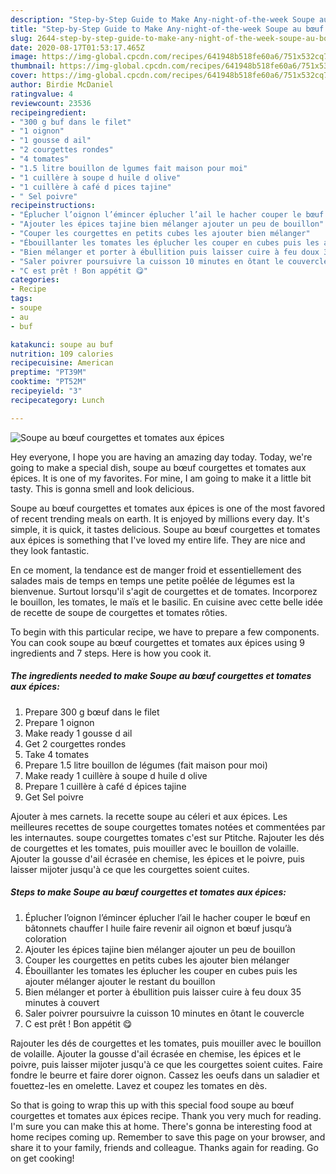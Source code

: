 ```yaml
---
description: "Step-by-Step Guide to Make Any-night-of-the-week Soupe au bœuf courgettes et tomates aux épices"
title: "Step-by-Step Guide to Make Any-night-of-the-week Soupe au bœuf courgettes et tomates aux épices"
slug: 2644-step-by-step-guide-to-make-any-night-of-the-week-soupe-au-bouf-courgettes-et-tomates-aux-epices
date: 2020-08-17T01:53:17.465Z
image: https://img-global.cpcdn.com/recipes/641948b518fe60a6/751x532cq70/soupe-au-boeuf-courgettes-et-tomates-aux-epices-photo-principale-de-la-recette.jpg
thumbnail: https://img-global.cpcdn.com/recipes/641948b518fe60a6/751x532cq70/soupe-au-boeuf-courgettes-et-tomates-aux-epices-photo-principale-de-la-recette.jpg
cover: https://img-global.cpcdn.com/recipes/641948b518fe60a6/751x532cq70/soupe-au-boeuf-courgettes-et-tomates-aux-epices-photo-principale-de-la-recette.jpg
author: Birdie McDaniel
ratingvalue: 4
reviewcount: 23536
recipeingredient:
- "300 g buf dans le filet"
- "1 oignon"
- "1 gousse d ail"
- "2 courgettes rondes"
- "4 tomates"
- "1.5 litre bouillon de lgumes fait maison pour moi"
- "1 cuillère à soupe d huile d olive"
- "1 cuillère à café d pices tajine"
- " Sel poivre"
recipeinstructions:
- "Éplucher l’oignon l’émincer éplucher l’ail le hacher couper le bœuf en bâtonnets chauffer l huile faire revenir ail oignon et bœuf jusqu’à coloration"
- "Ajouter les épices tajine bien mélanger ajouter un peu de bouillon"
- "Couper les courgettes en petits cubes les ajouter bien mélanger"
- "Ébouillanter les tomates les éplucher les couper en cubes puis les ajouter mélanger ajouter le restant du bouillon"
- "Bien mélanger et porter à ébullition puis laisser cuire à feu doux 35 minutes à couvert"
- "Saler poivrer poursuivre la cuisson 10 minutes en ôtant le couvercle"
- "C est prêt ! Bon appétit 😋"
categories:
- Recipe
tags:
- soupe
- au
- buf

katakunci: soupe au buf 
nutrition: 109 calories
recipecuisine: American
preptime: "PT39M"
cooktime: "PT52M"
recipeyield: "3"
recipecategory: Lunch

---
```



![Soupe au bœuf courgettes et tomates aux épices](https://img-global.cpcdn.com/recipes/641948b518fe60a6/751x532cq70/soupe-au-boeuf-courgettes-et-tomates-aux-epices-photo-principale-de-la-recette.jpg)

Hey everyone, I hope you are having an amazing day today. Today, we're going to make a special dish, soupe au bœuf courgettes et tomates aux épices. It is one of my favorites. For mine, I am going to make it a little bit tasty. This is gonna smell and look delicious.

Soupe au bœuf courgettes et tomates aux épices is one of the most favored of recent trending meals on earth. It is enjoyed by millions every day. It's simple, it is quick, it tastes delicious. Soupe au bœuf courgettes et tomates aux épices is something that I've loved my entire life. They are nice and they look fantastic.

En ce moment, la tendance est de manger froid et essentiellement des salades mais de temps en temps une petite poêlée de légumes est la bienvenue. Surtout lorsqu&#39;il s&#39;agit de courgettes et de tomates. Incorporez le bouillon, les tomates, le maïs et le basilic. En cuisine avec cette belle idée de recette de soupe de courgettes et tomates rôties.


To begin with this particular recipe, we have to prepare a few components. You can cook soupe au bœuf courgettes et tomates aux épices using 9 ingredients and 7 steps. Here is how you cook it.

<!--inarticleads1-->

##### The ingredients needed to make Soupe au bœuf courgettes et tomates aux épices:

1. Prepare 300 g bœuf dans le filet
1. Prepare 1 oignon
1. Make ready 1 gousse d ail
1. Get 2 courgettes rondes
1. Take 4 tomates
1. Prepare 1.5 litre bouillon de légumes (fait maison pour moi)
1. Make ready 1 cuillère à soupe d huile d olive
1. Prepare 1 cuillère à café d épices tajine
1. Get  Sel poivre


Ajouter à mes carnets. la recette soupe au céleri et aux épices. Les meilleures recettes de soupe courgettes tomates notées et commentées par les internautes. soupe courgettes tomates c&#39;est sur Ptitche. Rajouter les dés de courgettes et les tomates, puis mouiller avec le bouillon de volaille. Ajouter la gousse d&#39;ail écrasée en chemise, les épices et le poivre, puis laisser mijoter jusqu&#39;à ce que les courgettes soient cuites. 

<!--inarticleads2-->

##### Steps to make Soupe au bœuf courgettes et tomates aux épices:

1. Éplucher l’oignon l’émincer éplucher l’ail le hacher couper le bœuf en bâtonnets chauffer l huile faire revenir ail oignon et bœuf jusqu’à coloration
1. Ajouter les épices tajine bien mélanger ajouter un peu de bouillon
1. Couper les courgettes en petits cubes les ajouter bien mélanger
1. Ébouillanter les tomates les éplucher les couper en cubes puis les ajouter mélanger ajouter le restant du bouillon
1. Bien mélanger et porter à ébullition puis laisser cuire à feu doux 35 minutes à couvert
1. Saler poivrer poursuivre la cuisson 10 minutes en ôtant le couvercle
1. C est prêt ! Bon appétit 😋


Rajouter les dés de courgettes et les tomates, puis mouiller avec le bouillon de volaille. Ajouter la gousse d&#39;ail écrasée en chemise, les épices et le poivre, puis laisser mijoter jusqu&#39;à ce que les courgettes soient cuites. Faire fondre le beurre et faire dorer oignon. Cassez les oeufs dans un saladier et fouettez-les en omelette. Lavez et coupez les tomates en dès. 

So that is going to wrap this up with this special food soupe au bœuf courgettes et tomates aux épices recipe. Thank you very much for reading. I'm sure you can make this at home. There's gonna be interesting food at home recipes coming up. Remember to save this page on your browser, and share it to your family, friends and colleague. Thanks again for reading. Go on get cooking!
